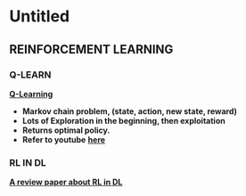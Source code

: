 # Untitled

## **REINFORCEMENT LEARNING**

### **Q-LEARN**

[**Q-Learning**](https://www.youtube.com/watch?v=9m_6q_KECTk)

* **Markov chain problem, \(state, action, new state, reward\)**
* **Lots of Exploration in the beginning, then exploitation** 
* **Returns optimal policy.**
* **Refer to youtube** [**here**](https://www.youtube.com/watch?v=9m_6q_KECTk)

### **RL IN DL**

[**A review paper about RL in DL**](https://arxiv.org/pdf/1701.07274.pdf)  



